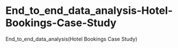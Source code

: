 # End_to_end_data_analysis-Hotel-Bookings-Case-Study
End_to_end_data_analysis(Hotel Bookings Case Study)
